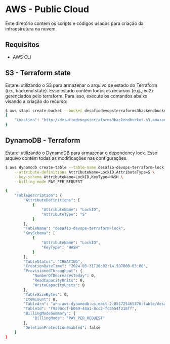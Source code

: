 # AWS - Public Cloud

Este diretório contém os scripts e códigos usados para criação da infraestrutura na nuvem.

## Requisitos

- AWS CLI

## S3 - Terraform state

Estarei utilizando o S3 para armazenar o arquivo de estado do Terraform (i.e., backend state). Esse estado contém todos os recursos (e.g., ec2) gerenciados pelo terraform. Para isso, execute os comandos abaixo visando a criação do recurso:

```bash
$ aws s3api create-bucket --bucket desafiodevopsterraforms3backendbucket --create-bucket-configuration LocationConstraint=us-east-2
{
    "Location": "http://desafiodevopsterraforms3backendbucket.s3.amazonaws.com/"
}
```

## DynamoDB - Terraform

Estarei utilizando o DynamoDB para armazenar o dependency lock. Esse arquivo contém todas as modificações nas configurações.

```bash
$ aws dynamodb create-table --table-name desafio-devops-terraform-lock \
    --attribute-definitions AttributeName=LockID,AttributeType=S \
    --key-schema AttributeName=LockID,KeyType=HASH \
    --billing-mode PAY_PER_REQUEST

{
    "TableDescription": {
        "AttributeDefinitions": [
            {
                "AttributeName": "LockID",
                "AttributeType": "S"
            }
        ],
        "TableName": "desafio-devops-terraform-lock",
        "KeySchema": [
            {
                "AttributeName": "LockID",
                "KeyType": "HASH"
            }
        ],
        "TableStatus": "CREATING",
        "CreationDateTime": "2024-03-31T18:02:14.597000-03:00",
        "ProvisionedThroughput": {
            "NumberOfDecreasesToday": 0,
            "ReadCapacityUnits": 0,
            "WriteCapacityUnits": 0
        },
        "TableSizeBytes": 0,
        "ItemCount": 0,
        "TableArn": "arn:aws:dynamodb:us-east-2:851725465376:table/desafio-devops-terraform-lock",
        "TableId": "f9a9bccf-b069-44a1-8cc2-fc3554f218ff",
        "BillingModeSummary": {
            "BillingMode": "PAY_PER_REQUEST"
        },
        "DeletionProtectionEnabled": false
    }
}
```

